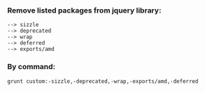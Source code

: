 ### Remove listed packages from jquery library:

```
--> sizzle
--> deprecated
--> wrap
--> deferred
--> exports/amd

```


### By command:

```
grunt custom:-sizzle,-deprecated,-wrap,-exports/amd,-deferred
```